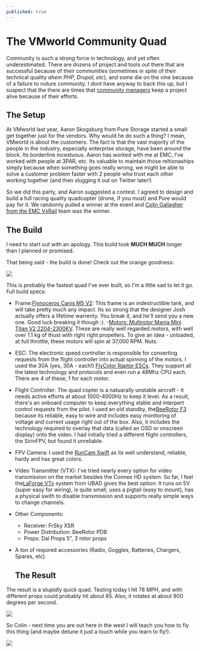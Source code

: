 ```yaml
---
published: true
---
```

# The VMworld Community Quad

Community is such a strong force in technology, and yet often underestimated.  There are dozens of project and tools out there that are successful because of their communities (sometimes in spite of their technical quality *ahem PHP, Drupal, etc*), and some die on the vine because of a failure to nuture community.  I dont have anyway to back this up, but I suspect that the there are times that [community managers](http://jonasrosland.com/) keep a project alive because of their efforts.

## The Setup

At VMworld last year, Aaron Skogsburg from Pure Storage started a small get together just for the vendors.  Why would he do such a thing?  I mean, VMworld is about the customers.  The fact is that the vast majority of the people in the industry, especially enterprise storage, have been around the block.  Its borderline incestuous.  Aaron has worked with me at EMC, I've worked with people at 3PAR, etc.  Its valuable to maintain those reltionaships simply because when something goes really wrong, we might be able to solve a customer problem faster with 2 people who trust each other working together (and then slugging it out on Twitter later!)

So we did this party, and Aaron suggested a contest.  I agreed to design and build a full racing quality quadcopter (drone, if you must) and Pure would pay for it.  We randomly pulled a winner at the event and [Colin Gallagher from the EMC VxRail](https://twitter.com/WorldC3?ref_src=twsrc%5Egoogle%7Ctwcamp%5Eserp%7Ctwgr%5Eauthor) team was the winner.

## The Build

I need to start out with an apology.  This build took **MUCH MUCH** longer than I planned or promised.  

That being said - the build is done!  Check out the orange goodness:

![]({{site.baseurl}}/images/IMG_0552.jpg)



This is probably the fastest quad I've ever built, so I'm a little sad to let it go.  Full build specs:

- Frame:[Flynoceros Canis M5 V2](https://theflynoshop.com/product/canis-m5-v2/): This frame is an indestructible tank, and will take pretty much any impact.  Its so strong that the designer Josh actually offers a lifetime warrenty.  You break it, and he'll send you a new one.  Good luck breaking it though :).
-[Motors: Multirotor Mania Mini Titan V2 2204-2300KV](http://www.multirotormania.com/22xx-size/1329-mrm-mini-titan-v2-2204-2300-brushless-motor.html).  These are really well regarded motors, with well over 1.1 kg of thust with right right propellers.  To give an idea - unloaded, at full throttle, these motors will spin at 37,000 RPM.  Nuts.
- ESC: The electronic speed controller is responsible for converting requests from the flight controller into actual spinning of the motors.  I used the 30A (yes, 30A - each!) [FlyColor Raptor ESCs](https://hobbyking.com/en_us/flycolor-raptor-mini-30a-f330-powered-blheli-multi-rotor-esc-2-4s-opto.html).  They support all the latest technology and protocols and even run a 48Mhz CPU each.  There are 4 of these, 1 for each motor.   
- Flight Controller: The quad copter is a natuarally unstable aircraft - it needs active efforts at about 1000-4000Hz to keep it level.  As a result, there's an onboard computer to keep everything stable and interpert control requests from the pilot.  I used an old standby, the[BeeRotor F3](http://rctimer.com/product-1527.html) because its reliable, easy to wire and includes easy monitoring of voltage and current usage right out of the box.   Also, it includes the technology required to overlay that data (called an OSD or onscreen display) onto the video.  I had initially tried a different flight controllers, the SirinFPV, but found it unreliable.
- FPV Camera: I used the [RunCam Swift](http://shop.runcam.com/runcam-swift/) as its well understand, reliable, hardy and has great colors.
- Video Transmitter (VTX): I've tried nearly every option for video transmission on the market besides the Connex HD system.  So far, I feel the[LaForge VTx](http://ubuyadrone.com/laforge-5-8ghz-25-200-400mw-switchable-video-transmitter/) system from UBAD gives the best option: It runs on 5V (super easy for wiring), is quite small, uses a pigtail (easy to mount), has a physical swith to disable transmission and supports really simple ways to change channels.
- Other Components:
  - Receiver: FrSky XSR
  - Power Distribution: BeeRotor PDB
  - Props: Dal Props 5", 3 rotor props
- A ton of required accessories (Radio, Goggles, Batteries, Chargers, Spares, etc).

  ## The Result

 The result is a stupidly quick quad.  Testing today I hit 78 MPH, and with different props could probably hit about 85.  Also, it rotates at about 900 degrees per second.

![]({{site.baseurl}}/images/IMG_0553.jpg)

So Colin - next time you are out here in the west I will teach you how to fly this thing (and maybe detune it just a touch while you learn to fly!).

![]({{site.baseurl}}/images/IMG_0554.jpg)
